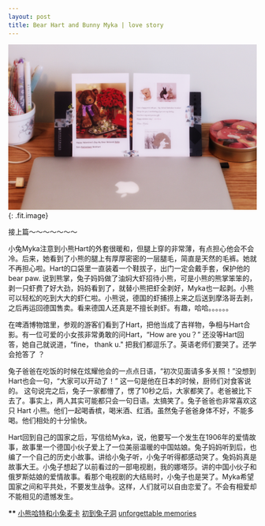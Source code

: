 ```yaml
---
layout: post
title: Bear Hart and Bunny Myka | love story
---
```



![](/images/fulls/12.jpg){: .fit.image}

接上篇～～～～～～～

小兔Myka注意到小熊Hart的外套很暖和，但腿上穿的非常薄，有点担心他会不会冷。后来，她看到了小熊的腿上有厚厚密密的一层腿毛，简直是天然的毛裤。她就不再担心啦。Hart的口袋里一直装着一个鞋拔子，出门一定会戴手套，保护他的bear paw. 说到熊掌，兔子妈妈做了油焖大虾招待小熊，可是小熊的熊掌笨笨的，剥一只虾费了好大劲，妈妈看到了，就替小熊把虾全剥好，Myka也一起剥。小熊可以轻松的吃到大大的虾仁啦。小熊说，德国的虾捕捞上来之后送到摩洛哥去剥，之后再运回德国售卖。看来德国人还真是不擅长剥虾。有趣，哈哈。。。。。。

在啤酒博物馆里，参观的游客们看到了Hart，把他当成了吉祥物，争相与Hart合影。有一位可爱的小女孩非常勇敢的问Hart，“How are you？” 还没等Hart回答，她自己就说道，“fine， thank u." 把我们都逗乐了。英语老师们要哭了。还学会抢答了 ？

兔子爸爸在吃饭的时候在炫耀他会的一点点日语，“初次见面请多多关照！”没想到Hart也会一句，“大家可以开动了！” 这一句是他在日本的时候，厨师们对食客说的。 这句说完之后，兔子一家都懵了，愣了10秒之后，大家都笑了。老爸被比下去了。事实上，两人其实可能都只会一句日语。太搞笑了。兔子爸爸也非常喜欢这只 Hart 小熊。他们一起喝香槟，喝米酒、红酒。虽然兔子爸爸身体不好，不能多喝。他们相处的十分愉快。

Hart回到自己的国家之后，写信给Myka，说，他要写一个发生在1906年的爱情故事，故事里一个德国小伙子爱上了一位美丽温暖的中国姑娘。兔子妈妈听到后，也编了一个自己的历史小故事。讲给小兔子听，小兔子听得都感动哭了。兔妈妈真是故事大王。小兔子想起了以前看过的一部电视剧，我的娜塔莎。讲的中国小伙子和俄罗斯姑娘的爱情故事。看那个电视剧的大结局时，小兔子也是哭了。Myka希望国家之间和平共处，不要发生战争。这样，人们就可以自由恋爱了。不会有相爱却不能相见的遗憾发生。

**\*\*** [小熊哈特和小兔麦卡](http://www.jianshu.com/p/7635957f75dc) [初到兔子洞](http://www.jianshu.com/p/cd8c4b1e3d9f) [unforgettable memories](http://www.jianshu.com/p/8bf10701f639)
